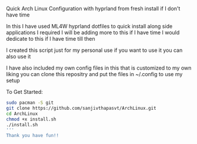 Quick Arch Linux Configuration with hyprland from fresh install if I don't have time

In this I have used ML4W hyprland dotfiles to quick install along side applications I required I will be adding more to this if I have time I would dedicate to this if I have time till then

I created this script just for my personal use if you want to use it you can also use it

I have also included my own config files in this that is customized to my own liking you can clone this repositry and put the files in ~/.config to use my setup

To Get Started:
```bash
sudo pacman -S git
git clone https://github.com/sanjivthapasvt/ArchLinux.git
cd ArchLinux
chmod +x install.sh
./install.sh
'''
Thank you have fun!!
